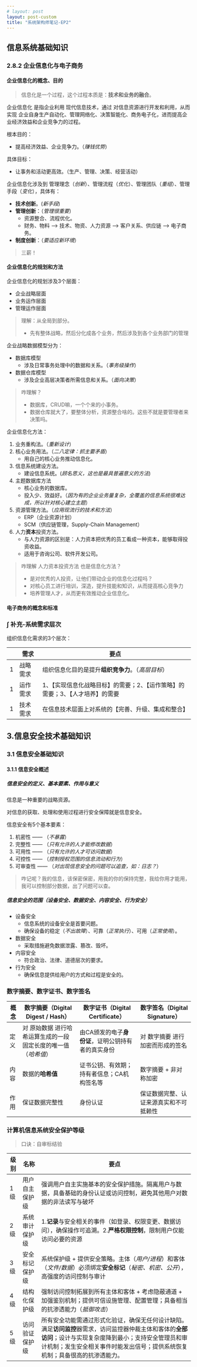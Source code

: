 ```yaml
---
# layout: post
layout: post-custom
title: "系统架构师笔记-EP2"
---
```


## 信息系统基础知识
### 2.8.2 企业信息化与电子商务
#### 企业信息化的概念、目的

> 信息化是一个过程，这个过程本质是：**技术和业务的融合**。


企业信息化 是指企业利用 现代信息技术，通过 对信息资源进行开发和利用，从而实现 企业自身生产自动化、管理网络化、决策智能化、商务电子化，进而提高企业经济效益和企业竞争力的过程。

根本目的：
- 提高经济效益、企业竞争力。（*赚钱优势*）

具体目标：
- 让事务和活动更高效。（生产、管理、决策、经营活动）


企业信息化涉及到 管理理念（*创新*）、管理流程（*优化*）、管理团队（*重组*）、管理手段（*变化*），具体有：
- **技术创新**。(*新手段*)
- **管理创新**：（*管理很重要*）
  - 资源整合、流程优化。
  - 财务、物料 ——> 技术、物资、人力资源 ——> 客户关系、供应链 ——> 电子商务。
- **制度创新**：（*要适应新环境*）

> 三薪！

#### 企业信息化的规划和方法
企业信息化的规划涉及3个层面：
- 企业战略层面
- 业务运作层面
- 管理运作层面

> 理解：从全局到部分。
> - 先有整体战略，然后分化成各个业务，然后涉及到各个业务部门的管理


企业战略数据模型分为：
- 数据库模型 
  - 涉及日常事务处理中的数据和关系。（*事务级操作*）
- 数据仓库模型
  - 涉及企业高层决策者所需信息和关系。（*面向决策*）

> 咋理解？
> - 数据库，CRUD嘛，一个个来的小事务。
> - 数据仓库就大了，要整体分析，资源整合啥的。这些不就是要管理者来决策吗。

企业信息化方法：
1. 业务重构法。（*重新设计*）
2. 核心业务用法。（*二八定律：抓主要矛盾*）
   - 用自己的核心业务推动信息化。
3. 信息系统建设方法。
   - 建设信息系统。(*顾名思义，这也是最具普遍意义的方法*)
4. 主题数据库方法
   - 核心业务的数据库。
   - 投入少、效益好。（*因为有的企业业务量复杂，全覆盖的信息系统很难达成，所以针对核心建立主题*）
5. 资源管理方法。（*应用现流行的技术和方法*）
   - ERP（企业资源计划）
   - SCM（供应链管理，Supply-Chain Management）
6. 人力**资本**投资方法。
   - 与人力资源的区别是：人力资本把优秀的员工看成一种资本，能够取得投资收益。
   - 适用于咨询公司、软件开发公司。

> 咋理解 人力资本投资方法 也是信息化方法？
> - 是对优秀的人投资，让他们带动企业的信息化过程吗？
> - 对核心员工进行培训，深造，提升技能和知识，从而提高核心竞争力
> - 培养管理人才，从而更有效推动企业信息化。


#### 电子商务的概念和标准

### ∫ 补充-系统需求层次
组织信息化需求的3个层次：

||需求|要点|
|-|-|-|
|1|战略需求|组织信息化目的是提升**组织竞争力**。（*高层目标*）|
|1|运作需求|1、【实现信息化战略目标】的需要；2、【运作策略】的需要；3、【人才培养】的需要|
|1|技术需求|在信息技术层面上对系统的【完善、升级、集成和整合】|


## 3.信息安全技术基础知识
### 3.1 信息安全基础知识
#### 3.1.1 信息安全概述
##### 信息安全的定义、基本要素、作用与意义
信息是一种重要的战略资源。

对信息的获取、处理和使用过程进行安全保障就是信息安全。

信息安全有5个基本要素：
1. 机密性 —— （*不暴露*）
2. 完整性 —— （*只有允许的人才能修改数据*）
3. 可用性 —— （*只有允许的人才可访问数据*）
4. 可控性 —— （*控制授权范围的信息流动和行为*）
5. 可审查性 —— （*对出现信息安全的问题可以追查，如：日志？*）

> 咋记呢？我的信息，该保密保密，用我的你的保持完整，我给你用才能用，我可以控制部分数据，出了问题可以查。

##### 信息安全的范围（设备安全、数据安全、内容安全、行为安全）
- 设备安全
  - 信息系统的设备安全是首要问题。
  - 确保设备的稳定（*不出故障*）、可靠（*正常执行*）、可用（*正常使用*）。
- 数据安全
  - 采取措施避免数据泄露、篡改、毁坏。
- 内容安全
  - 符合政治、法律、道德层次的要求。
- 行为安全
  - 确保信息提供给用户的方式和过程是安全的。

### 数字摘要、数字证书、数字签名

|概念|数字摘要（Digital Digest / Hash）|数字证书（Digital Certificate）|数字签名（Digital Signature）|
|-|-|-|-|
|定义|对 原始数据 进行哈希运算生成的一段固定长度的唯一值（*哈希值*）|由CA颁发的电子**身份证**，证明公钥持有者的真实身份|对 数字摘要 进行加密而形成的签名|
|内容|数据的**哈希值**|证书公钥、有效期；持有者信息；CA机构签名等|数字摘要 + 非对称加密|
|作用|保证数据完整性|身份认证|保证数据完整、认证来源真实和不可抵赖性|

### 计算机信息系统安全保护等级

> 口诀：自审标结验

|级别|名称|要点|
|-|-|-|
|1级|用户自主保护级|强调用户自主实施基本的安全保护措施。隔离用户与数据，具备基础的身份认证或访问控制，避免其他用户对数据的非法读写与破坏|
|2级|系统审计保护级|1.**记录**与安全相关的事件（如登录、权限变更、数据访问），确保操作可追溯。2.**严格权限控制**，限制用户仅能访问必要的资源|
|3级|安全标记保护级|系统保护级 + 提供安全策略。主体（*用户/进程*）和客体（*文件/数据*）必须绑定**安全标记**（*秘密、机密、公开*），高强度的访问控制与审计|
|4级|结构化保护级|强制访问控制拓展到所有主体和客体 + 考虑隐蔽通道 + 加强鉴别机制；提供可信设施管理、配置管理；具备相当的抗渗透能力（*抵御攻击*）|
|5级|访问验证保护级|所有安全功能需通过形式化验证，确保无任何设计缺陷。满足**访问监控**器需求，访问监控器仲裁主体和客体的**全部访问**；设计与实现复杂度降到最小；支持安全管理员和审计机制；发生安全相关事件时能发出信号；提供系统恢复机制；具备很高的抗渗透能力。|